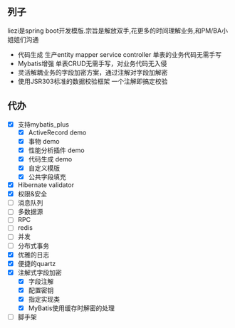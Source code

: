 ## 列子

liezi是spring boot开发模版.宗旨是解放双手,花更多的时间理解业务,和PM/BA小姐姐们沟通
- 代码生成 生产entity mapper service controller 单表的业务代码无需手写
- Mybatis增强 单表CRUD无需手写，对业务代码无入侵
- 灵活解耦业务的字段加密方案，通过注解对字段加解密
- 使用JSR303标准的数据校验框架 一个注解即搞定校验


## 代办
- [x] 支持mybatis_plus
  - [x] ActiveRecord demo
  - [x] 事物 demo
  - [x] 性能分析插件 demo
  - [x] 代码生成 demo
  - [x] 自定义模版
  - [x] 公共字段填充
- [x] Hibernate validator
- [X] 权限&安全
- [ ] 消息队列
- [ ] 多数据源
- [ ] RPC
- [ ] redis
- [ ] 并发
- [ ] 分布式事务
- [x] 优雅的日志
- [x] 便捷的quartz
- [x] 注解式字段加密
  - [x] 字段注解
  - [x] 配置密钥
  - [x] 指定实现类
  - [x] MyBatis使用缓存时解密的处理
- [ ] 脚手架

